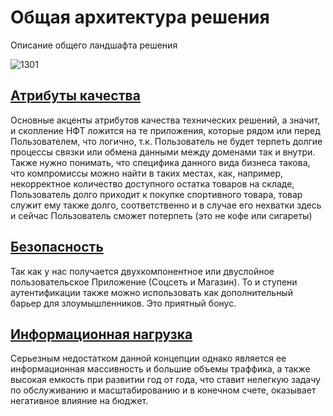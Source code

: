 # Общая архитектура решения
Описание общего ландшафта решения

![1301](https://i.imgur.com/TZficED.jpg)



## [Атрибуты качества](https://github.com/OkulovDenis/-/blob/main/08%20%D0%90%D1%82%D1%80%D0%B8%D0%B1%D1%83%D1%82%D1%8B%20%D0%BA%D0%B0%D1%87%D0%B5%D1%81%D1%82%D0%B2%D0%B0%20%D0%A1%D0%B8%D1%81%D1%82%D0%B5%D0%BC%D1%8B.md#%D0%B0%D1%82%D1%80%D0%B8%D0%B1%D1%83%D1%82%D1%8B-%D0%BA%D0%B0%D1%87%D0%B5%D1%81%D1%82%D0%B2%D0%B0-%D1%81%D0%B8%D1%81%D1%82%D0%B5%D0%BC%D1%8B)
Основные акценты атрибутов качества технических решений, а значит, и скопление НФТ ложится на те приложения, которые рядом или перед Пользователем, что логично, т.к. Пользователь не будет терпеть долгие процессы связки или обмена данными между доменами так и внутри. 
Также нужно понимать, что специфика данного вида бизнеса такова, что компромиссы можно найти в таких местах, как, например, некорректное количество доступного остатка товаров на складе, Пользователь долго приходит к покупке спортивного товара, товар служит ему также долго, соответственно и в случае его нехватки здесь и сейчас Пользователь сможет потерпеть (это не кофе или сигареты)

## [Безопасность](https://github.com/OkulovDenis/-/blob/main/14.5%20%D0%9C%D0%BE%D0%B4%D0%B5%D0%BB%D1%8C%20%D0%B1%D0%B5%D0%B7%D0%BE%D0%BF%D0%B0%D1%81%D0%BD%D0%BE%D1%81%D1%82%D0%B8.md#%D0%BC%D0%BE%D0%B4%D0%B5%D0%BB%D1%8C-%D0%BE%D1%80%D0%B3%D0%B0%D0%BD%D0%B8%D0%B7%D0%B0%D1%86%D0%B8%D0%B8-%D0%B1%D0%B5%D0%B7%D0%BE%D0%BF%D0%B0%D1%81%D0%BD%D0%BE%D1%81%D1%82%D0%B8-%D1%81%D0%B8%D1%81%D1%82%D0%B5%D0%BC%D1%8B)
Так как у нас получается двухкомпонентное или двуслойное пользовательское Приложение (Соцсеть и Магазин). То и ступени аутентификации также можно использовать как дополнительный барьер для злоумышленников. Это приятный бонус.


## [Информационная нагрузка](https://github.com/OkulovDenis/-/blob/main/14.2%20%D0%98%D0%BD%D1%84%D0%BE%D1%80%D0%BC%D0%B0%D1%86%D0%B8%D0%BE%D0%BD%D0%BD%D0%B0%D1%8F%20%D0%BC%D0%BE%D0%B4%D0%B5%D0%BB%D1%8C.md#%D0%B8%D0%BD%D1%84%D0%BE%D1%80%D0%BC%D0%B0%D1%86%D0%B8%D0%BE%D0%BD%D0%BD%D0%BE%D0%B5-%D0%BF%D1%80%D0%B5%D0%B4%D1%81%D1%82%D0%B0%D0%B2%D0%BB%D0%B5%D0%BD%D0%B8%D0%B5-%D1%81%D0%B8%D1%81%D1%82%D0%B5%D0%BC%D1%8B) 
Серьезным недостатком данной концепции однако является ее информационная массивность и большие объемы траффика, а также высокая емкость при развитии год от года, что ставит нелегкую задачу по обслуживанию и масштабированию и в конечном счете, оказывает негативное влияние на бюджет.





